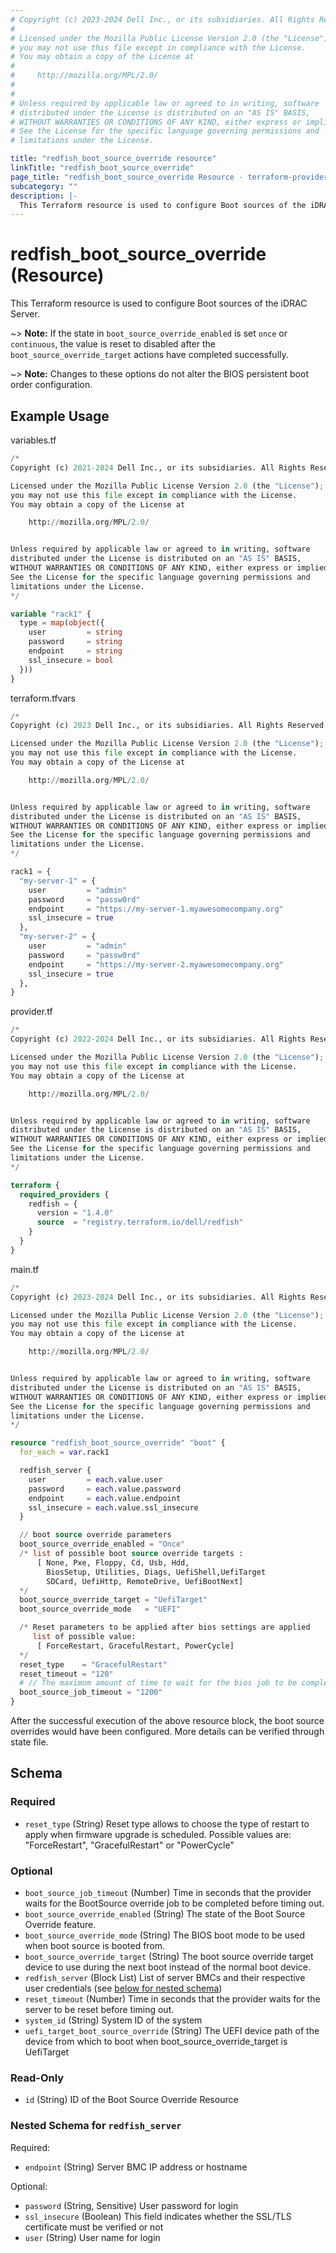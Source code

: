 ```yaml
---
# Copyright (c) 2023-2024 Dell Inc., or its subsidiaries. All Rights Reserved.
#
# Licensed under the Mozilla Public License Version 2.0 (the "License");
# you may not use this file except in compliance with the License.
# You may obtain a copy of the License at
#
#     http://mozilla.org/MPL/2.0/
#
#
# Unless required by applicable law or agreed to in writing, software
# distributed under the License is distributed on an "AS IS" BASIS,
# WITHOUT WARRANTIES OR CONDITIONS OF ANY KIND, either express or implied.
# See the License for the specific language governing permissions and
# limitations under the License.

title: "redfish_boot_source_override resource"
linkTitle: "redfish_boot_source_override"
page_title: "redfish_boot_source_override Resource - terraform-provider-redfish"
subcategory: ""
description: |-
  This Terraform resource is used to configure Boot sources of the iDRAC Server.
---
```


# redfish_boot_source_override (Resource)

This Terraform resource is used to configure Boot sources of the iDRAC Server.

~> **Note:** If the state in `boot_source_override_enabled` is set `once` or `continuous`, the value is reset to disabled after the `boot_source_override_target` actions have completed successfully.

~> **Note:** Changes to these options do not alter the BIOS persistent boot order configuration.

## Example Usage

variables.tf
```terraform
/*
Copyright (c) 2021-2024 Dell Inc., or its subsidiaries. All Rights Reserved.

Licensed under the Mozilla Public License Version 2.0 (the "License");
you may not use this file except in compliance with the License.
You may obtain a copy of the License at

    http://mozilla.org/MPL/2.0/


Unless required by applicable law or agreed to in writing, software
distributed under the License is distributed on an "AS IS" BASIS,
WITHOUT WARRANTIES OR CONDITIONS OF ANY KIND, either express or implied.
See the License for the specific language governing permissions and
limitations under the License.
*/

variable "rack1" {
  type = map(object({
    user         = string
    password     = string
    endpoint     = string
    ssl_insecure = bool
  }))
}
```

terraform.tfvars
```terraform
/*
Copyright (c) 2023 Dell Inc., or its subsidiaries. All Rights Reserved.

Licensed under the Mozilla Public License Version 2.0 (the "License");
you may not use this file except in compliance with the License.
You may obtain a copy of the License at

    http://mozilla.org/MPL/2.0/


Unless required by applicable law or agreed to in writing, software
distributed under the License is distributed on an "AS IS" BASIS,
WITHOUT WARRANTIES OR CONDITIONS OF ANY KIND, either express or implied.
See the License for the specific language governing permissions and
limitations under the License.
*/

rack1 = {
  "my-server-1" = {
    user         = "admin"
    password     = "passw0rd"
    endpoint     = "https://my-server-1.myawesomecompany.org"
    ssl_insecure = true
  },
  "my-server-2" = {
    user         = "admin"
    password     = "passw0rd"
    endpoint     = "https://my-server-2.myawesomecompany.org"
    ssl_insecure = true
  },
}
```

provider.tf
```terraform
/*
Copyright (c) 2022-2024 Dell Inc., or its subsidiaries. All Rights Reserved.

Licensed under the Mozilla Public License Version 2.0 (the "License");
you may not use this file except in compliance with the License.
You may obtain a copy of the License at

    http://mozilla.org/MPL/2.0/


Unless required by applicable law or agreed to in writing, software
distributed under the License is distributed on an "AS IS" BASIS,
WITHOUT WARRANTIES OR CONDITIONS OF ANY KIND, either express or implied.
See the License for the specific language governing permissions and
limitations under the License.
*/

terraform {
  required_providers {
    redfish = {
      version = "1.4.0"
      source  = "registry.terraform.io/dell/redfish"
    }
  }
}
```

main.tf
```terraform
/*
Copyright (c) 2023-2024 Dell Inc., or its subsidiaries. All Rights Reserved.

Licensed under the Mozilla Public License Version 2.0 (the "License");
you may not use this file except in compliance with the License.
You may obtain a copy of the License at

    http://mozilla.org/MPL/2.0/


Unless required by applicable law or agreed to in writing, software
distributed under the License is distributed on an "AS IS" BASIS,
WITHOUT WARRANTIES OR CONDITIONS OF ANY KIND, either express or implied.
See the License for the specific language governing permissions and
limitations under the License.
*/

resource "redfish_boot_source_override" "boot" {
  for_each = var.rack1

  redfish_server {
    user         = each.value.user
    password     = each.value.password
    endpoint     = each.value.endpoint
    ssl_insecure = each.value.ssl_insecure
  }

  // boot source override parameters
  boot_source_override_enabled = "Once"
  /* list of possible boot source override targets : 
      [ None, Pxe, Floppy, Cd, Usb, Hdd, 
        BiosSetup, Utilities, Diags, UefiShell,UefiTarget
        SDCard, UefiHttp, RemoteDrive, UefiBootNext]
  */
  boot_source_override_target = "UefiTarget"
  boot_source_override_mode   = "UEFI"

  /* Reset parameters to be applied after bios settings are applied
     list of possible value:
      [ ForceRestart, GracefulRestart, PowerCycle]
  */
  reset_type    = "GracefulRestart"
  reset_timeout = "120"
  # // The maximum amount of time to wait for the bios job to be completed
  boot_source_job_timeout = "1200"
}
```

After the successful execution of the above resource block, the boot source overrides would have been configured. More details can be verified through state file.

<!-- schema generated by tfplugindocs -->
## Schema

### Required

- `reset_type` (String) Reset type allows to choose the type of restart to apply when firmware upgrade is scheduled. Possible values are: "ForceRestart", "GracefulRestart" or "PowerCycle"

### Optional

- `boot_source_job_timeout` (Number) Time in seconds that the provider waits for the BootSource override job to be completed before timing out.
- `boot_source_override_enabled` (String) The state of the Boot Source Override feature.
- `boot_source_override_mode` (String) The BIOS boot mode to be used when boot source is booted from.
- `boot_source_override_target` (String) The boot source override target device to use during the next boot instead of the normal boot device.
- `redfish_server` (Block List) List of server BMCs and their respective user credentials (see [below for nested schema](#nestedblock--redfish_server))
- `reset_timeout` (Number) Time in seconds that the provider waits for the server to be reset before timing out.
- `system_id` (String) System ID of the system
- `uefi_target_boot_source_override` (String) The UEFI device path of the device from which to boot when boot_source_override_target is UefiTarget

### Read-Only

- `id` (String) ID of the Boot Source Override Resource

<a id="nestedblock--redfish_server"></a>
### Nested Schema for `redfish_server`

Required:

- `endpoint` (String) Server BMC IP address or hostname

Optional:

- `password` (String, Sensitive) User password for login
- `ssl_insecure` (Boolean) This field indicates whether the SSL/TLS certificate must be verified or not
- `user` (String) User name for login


